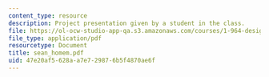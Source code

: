 ```yaml
---
content_type: resource
description: Project presentation given by a student in the class.
file: https://ol-ocw-studio-app-qa.s3.amazonaws.com/courses/1-964-design-for-sustainability-fall-2006/47e20af5628aa7e729876b5f4870ae6f_sean_homem.pdf
file_type: application/pdf
resourcetype: Document
title: sean_homem.pdf
uid: 47e20af5-628a-a7e7-2987-6b5f4870ae6f
---
```

